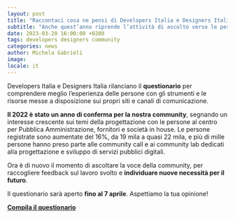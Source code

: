 ```yaml
---
layout: post
title: "Raccontaci cosa ne pensi di Developers Italia e Designers Italia"
subtitle: "Anche quest’anno riprende l’attività di ascolto verso le persone che progettano, sviluppano e lavorano nella Pubblica Amministrazione"
date: 2023-03-20 16:00:00 +0200
tags: developers designers community
categories: news
author: Michela Gabrieli
image:
locale: it
---
```

Developers Italia e Designers Italia rilanciano il **questionario** per comprendere meglio l’esperienza delle persone con gli strumenti e le risorse messe a disposizione sui propri siti e canali di comunicazione. 

**Il 2022 è stato un anno di conferma per la nostra community**, segnando un interesse crescente sui temi della progettazione con le persone al centro per Pubblica Amministrazione, fornitori e società in house. Le persone registrate sono aumentate del 16%, da 19 mila a quasi 22 mila, e più di mille persone hanno preso parte alle community call e ai community lab dedicati alla progettazione e sviluppo di servizi pubblici digitali.

Ora è di nuovo il momento di ascoltare la voce della community, per raccogliere feedback sul lavoro svolto e **individuare nuove necessità per il futuro**.

Il questionario sarà aperto **fino al 7 aprile**. Aspettiamo la tua opinione!

**[Compila il questionario](https://ec.europa.eu/eusurvey/runner/questionarioDESIDEVI2023_News)**
